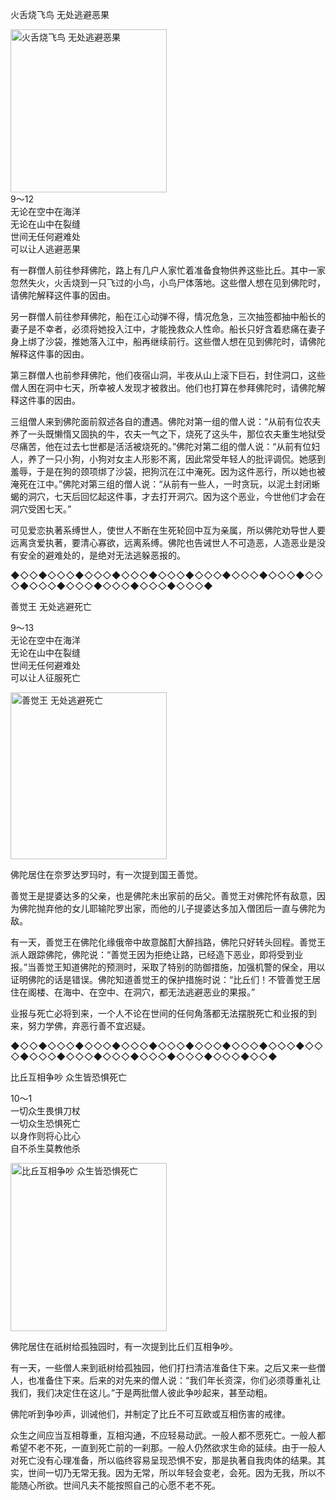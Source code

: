 火舌烧飞鸟 无处逃避恶果

<div class="e2">
<img src="images/fjj-44-1.jpg" width="250" height="261" alt="火舌烧飞鸟 无处逃避恶果"/>
<div>
9～12<br>
 无论在空中在海洋<br>
 无论在山中在裂缝<br>
 世间无任何避难处<br>
 可以让人逃避恶果<br>
 
</div>
</div>



有一群僧人前往参拜佛陀，路上有几户人家忙着准备食物供养这些比丘。其中一家忽然失火，火舌烧到一只飞过的小鸟，小鸟尸体落地。这些僧人想在见到佛陀时，请佛陀解释这件事的因由。

另一群僧人前往参拜佛陀，船在江心动弹不得，情况危急，三次抽签都抽中船长的妻子是不幸者，必须将她投入江中，才能挽救众人性命。船长只好含着悲痛在妻子身上绑了沙袋，推她落入江中，船再继续前行。这些僧人想在见到佛陀时，请佛陀解释这件事的因由。

第三群僧人也前参拜佛陀，他们夜宿山洞，半夜从山上滚下巨石，封住洞口，这些僧人困在洞中七天，所幸被人发现才被救出。他们也打算在参拜佛陀时，请佛陀解释这件事的因由。

三组僧人来到佛陀面前叙述各自的遭遇。佛陀对第一组的僧人说：“从前有位农夫养了一头既懒惰又固执的牛，农夫一气之下，烧死了这头牛，那位农夫重生地狱受尽痛苦，他在过去七世都是活活被烧死的。”佛陀对第二组的僧人说：“从前有位妇人，养了一只小狗，小狗对女主人形影不离，因此常受年轻人的批评调侃。她感到羞辱，于是在狗的颈项绑了沙袋，把狗沉在江中淹死。因为这件恶行，所以她也被淹死在江中。”佛陀对第三组的僧人说：“从前有一些人，一时贪玩，以泥土封闭蜥蝎的洞穴，七天后回忆起这件事，才去打开洞穴。因为这个恶业，今世他们才会在洞穴受困七天。”

可见爱恋执著系缚世人，使世人不断在生死轮回中互为亲属，所以佛陀劝导世人要远离贪爱执著，要清心寡欲，远离系缚。佛陀也告诫世人不可造恶，人造恶业是没有安全的避难处的，是绝对无法逃躲恶报的。

◆◇◇◆◇◇◇◆◇◇◇◆◇◇◇◆◇◇◇◆◇◇◇◆◇◇◇◆◇◇◇◆◇◇◇◆◇◇◇◆◇◇◇◆◇◇◇◆◇◇◇◆◇◇◇◆

善觉王 无处逃避死亡

<div class="e2">
<div>
 <p class="p13-5">9～13<br>
 无论在空中在海洋<br>
 无论在山中在裂缝<br>
 世间无任何避难处<br>
 可以让人征服死亡<br>
 </p> 
</div>
<img src="images/fjj-44-2.jpg" width="250" height="267" alt="善觉王 无处逃避死亡"/>
</div>

佛陀居住在奈罗达罗玛时，有一次提到国王善觉。

善觉王是提婆达多的父亲，也是佛陀未出家前的岳父。善觉王对佛陀怀有敌意，因为佛陀抛弃他的女儿耶输陀罗出家，而他的儿子提婆达多加入僧团后一直与佛陀为敌。

有一天，善觉王在佛陀化缘俄帝中故意酩酊大醉挡路，佛陀只好转头回程。善觉王派人跟踪佛陀，佛陀说：“善觉王因为拒绝让路，已经造下恶业，即将受到业报。”当善觉王知道佛陀的预测时，采取了特别的防御措施，加强机警的保全，用以证明佛陀的话是错误。佛陀知道善觉王的保护措施时说：“比丘们！不管善觉王居住在阁楼、在海中、在空中、在洞穴，都无法逃避恶业的果报。”

业报与死亡必将到来，一个人不论在世间的任何角落都无法摆脱死亡和业报的到来，努力学佛，弃恶行善不宜迟疑。

◆◇◇◆◇◇◇◆◇◇◇◆◇◇◇◆◇◇◇◆◇◇◇◆◇◇◇◆◇◇◇◆◇◇◇◆◇◇◇◆◇◇◇◆◇◇◇◆◇◇◇◆◇◇◇◆◇◇◇◆◇◇◆





比丘互相争吵 众生皆恐惧死亡

<div class="e2">
<div>
 <p class="p13-5">10～1<br>
 一切众生畏惧刀杖<br>
 一切众生恐惧死亡<br>
 以身作则将心比心<br>
 自不杀生莫教他杀</p> 
</div>
<img src="images/fjj-44-3.jpg" width="250" height="269" alt="比丘互相争吵 众生皆恐惧死亡"/>
</div>

佛陀居住在祇树给孤独园时，有一次提到比丘们互相争吵。

有一天，一些僧人来到祇树给孤独园，他们打扫清洁准备住下来。之后又来一些僧人，也准备住下来。后来的对先来的僧人说：“我们年长资深，你们必须尊重礼让我们，我们决定住在这儿。”于是两批僧人彼此争吵起来，甚至动粗。

佛陀听到争吵声，训诫他们，并制定了比丘不可互欧或互相伤害的戒律。

众生之间应当互相尊重，互相沟通，不应轻易动武。一般人都不愿死亡。一般人都希望不老不死，一直到死亡前的一刹那。一般人仍然欲求生命的延续。由于一般人对死亡没有心理准备，所以临终容易呈现恐惧不安，那是执著自我肉体的结果。其实，世间一切乃无常无我。因为无常，所以年轻会变老，会死。因为无我，所以不能随心所欲。世间凡夫不能按照自己的心愿不老不死。
